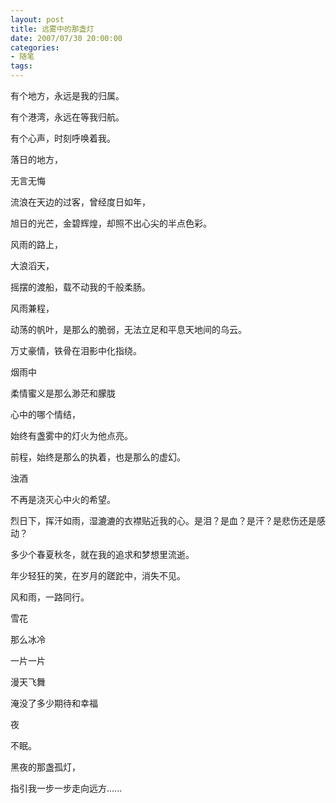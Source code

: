 ```yaml
---
layout: post
title: 远雾中的那盏灯
date: 2007/07/30 20:00:00
categories: 
- 随笔
tags: 
---
```


有个地方，永远是我的归属。

有个港湾，永远在等我归航。

有个心声，时刻呼唤着我。

落日的地方，

无言无悔

流浪在天边的过客，曾经度日如年，

旭日的光芒，金碧辉煌，却照不出心尖的半点色彩。

风雨的路上，

大浪滔天，

摇摆的渡船，载不动我的千般柔肠。

风雨兼程，

动荡的帆叶，是那么的脆弱，无法立足和平息天地间的乌云。

万丈豪情，铁骨在泪影中化指绕。

烟雨中

柔情蜜义是那么渺茫和朦胧

心中的哪个情结，

始终有盏雾中的灯火为他点亮。

前程，始终是那么的执着，也是那么的虚幻。

浊酒

不再是浇灭心中火的希望。

烈日下，挥汗如雨，湿漉漉的衣襟贴近我的心。是泪？是血？是汗？是悲伤还是感动？

多少个春夏秋冬，就在我的追求和梦想里流逝。

年少轻狂的笑，在岁月的蹉跎中，消失不见。

风和雨，一路同行。

雪花

那么冰冷

一片一片

漫天飞舞

淹没了多少期待和幸福

夜

不眠。

黑夜的那盏孤灯，

指引我一步一步走向远方......
